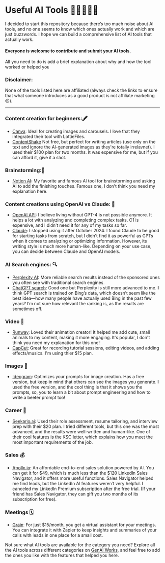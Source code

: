 # Useful AI Tools 🌟🌟🌟🌟🌟

I decided to start this repository because there’s too much noise about AI tools, and no one seems to know which ones actually work and which are just buzzwords. I hope we can build a comprehensive list of AI tools that actually work.

#### Everyone is welcome to contribute and submit your AI tools.
All you need to do is add a brief explanation about why and how the tool worked or helped you



### Disclaimer:
None of the tools listed here are affiliated (always check the links to ensure that what someone introduces as a good product is not affiliate marketing 😉).

**********************************************************************************************


### Content creation for beginners:🖋️
- [Canva](https://www.canva.com/): Ideal for creating images and carousels. I love that they integrated their tool with LottieFiles.
- [ContentShake](https://www.semrush.com/apps/contentshake/)  Not free, but perfect for writing articles (use only on the text and ignore the AI-generated images as they're totally irrelavnet). I used their $100 plan for two months. It was expensive for me, but if you can afford it, give it a shot.



### Brainstorming:🧠
- [Notion AI](https://www.notion.com/): My favorite and famous AI tool for brainstorming and asking AI to add the finishing touches. Famous one, I don't think you need my explanation here.



### Content creations using OpenAI vs Claude: 🤖
- [OpenAI API](https://openai.com/api/): I believe living without GPT-4 is not possible anymore. It helps a lot with analyzing and completing complex tasks. O1 is  expensive, and I didn't need it for any of my tasks so far.
- [Claude](https://claude.ai/): I stopped using it after October 2024. I found Claude to be good for starting tasks from scratch, but I didn’t find it as powerful as GPTs when it comes to analyzing or optimizing information. However, its writing style is much more human-like. Depending on your use case, you can decide between Claude and OpenAI models.



### AI Search engines: 🔍
- [Perplexity AI](https://www.perplexity.ai/): More reliable search results instead of the sponsored ones you often see with traditional search engines.
- [ChatGPT search](https://openai.com/index/introducing-chatgpt-search/): Good one but Perplexity is still more advanced to me. I think GPT search is trained on Bing’s data, which doesn’t seem like the best idea—how many people have actually used Bing in the past few years? I’m not sure how relevant the ranking is, as the results are sometimes off.


### Video 🎥 
- [Runway](https://runwayml.com/): Loved their animation creator! It helped me add cute, small animals to my content, making it more engaging. It's popular, I don't think you need my explanation for this one!
- [CapCut](https://www.capcut.com): Great for recording tutorial sessions, editing videos, and adding effects/musics. I'm using thier $15 plan.


### Images 📸
- [Ideogram](https://ideogram.ai): Optimizes your prompts for image creation. Has a free version, but keep in mind that others can see the images you generate. I used the free version, and the cool thing is that it shows you the prompts, so, you to learn a bit about prompt engineering and how to write a beeter prompt too!


### Career 👔
- [Seekario.ai](https://seekario.ai): Used their role assessment, resume tailoring, and interview prep with their $20 plan. I tried different tools, but this one was the most advanced, and the results were well-written and human-like. One of their cool features is the KSC letter, which explains how you meet the most important requirements of the job.


### Sales 💰
- [Apollo.io](https://www.apollo.io/pricing): An affordable end-to-end sales solution powered by AI. You can get it for $49, which is much less than the $120 LinkedIn Sales Navigator, and it offers more useful functions. Sales Navigator helped me find leads, but the LinkedIn AI features weren’t very helpful. I canceled my LinkedIn Premium subscription after the free trial. (If your friend has Sales Navigator, they can gift you two months of its subscription for free).


### Meetings 🗓️
- [Grain](https://grain.com/): For just $15/month, you get a virtual assistant for your meetings. You can integrate it with Zapier to keep insights and summaries of your calls with leads in one place for a small cost.

  

Not sure what AI tools are available for the category you need? Explore all the AI tools across different categories on [GenAI Works](https://genai.works/applications), and feel free to add the ones you like with the features that helped you here.


